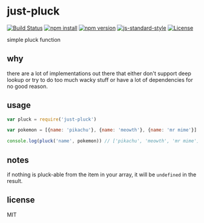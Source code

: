 # just-pluck

[![Build Status](http://img.shields.io/travis/jarofghosts/just-pluck.svg?style=flat-square)](https://travis-ci.org/jarofghosts/just-pluck)
[![npm install](http://img.shields.io/npm/dm/just-pluck.svg?style=flat-square)](https://www.npmjs.org/package/just-pluck)
[![npm version](https://img.shields.io/npm/v/just-pluck.svg?style=flat-square)](https://www.npmjs.org/package/just-pluck)
[![js-standard-style](https://img.shields.io/badge/code%20style-standard-brightgreen.svg?style=flat-square)](https://github.com/feross/standard)
[![License](https://img.shields.io/npm/l/just-pluck.svg?style=flat-square)](https://github.com/jarofghosts/just-pluck/blob/master/LICENSE)

simple pluck function

## why

there are a lot of implementations out there that either don't support deep
lookup or try to do too much wacky stuff or have a lot of dependencies for no
good reason.

## usage

```js
var pluck = require('just-pluck')

var pokemon = [{name: 'pikachu'}, {name: 'meowth'}, {name: 'mr mime'}]

console.log(pluck('name', pokemon)) // ['pikachu', 'meowth', 'mr mime']
```

## notes

if nothing is pluck-able from the item in your array, it will be `undefined` in
the result.

## license

MIT

